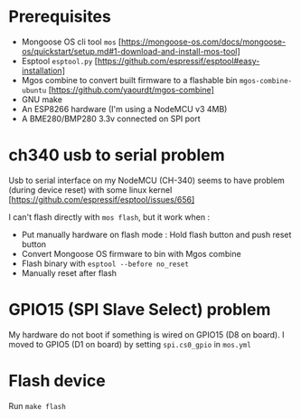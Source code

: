 # Prerequisites

- Mongoose OS cli tool `mos` [https://mongoose-os.com/docs/mongoose-os/quickstart/setup.md#1-download-and-install-mos-tool]
- Esptool `esptool.py` [https://github.com/espressif/esptool#easy-installation]
- Mgos combine to convert built firmware to a flashable bin `mgos-combine-ubuntu` [https://github.com/yaourdt/mgos-combine]
- GNU make
- An ESP8266 hardware (I'm using a NodeMCU v3 4MB)
- A BME280/BMP280 3.3v connected on SPI port

# ch340 usb to serial problem

Usb to serial interface on my NodeMCU (CH-340) seems to have problem (during device reset) with some linux kernel [https://github.com/espressif/esptool/issues/656]

I can't flash directly with `mos flash`, but it work when :
- Put manually hardware on flash mode : Hold flash button and push reset button
- Convert Mongoose OS firmware to bin with Mgos combine
- Flash binary with `esptool --before no_reset`
- Manually reset after flash

# GPIO15 (SPI Slave Select) problem

My hardware do not boot if something is wired on GPIO15 (D8 on board). I moved to GPIO5 (D1 on board) by setting `spi.cs0_gpio` in `mos.yml`

# Flash device

Run `make flash`